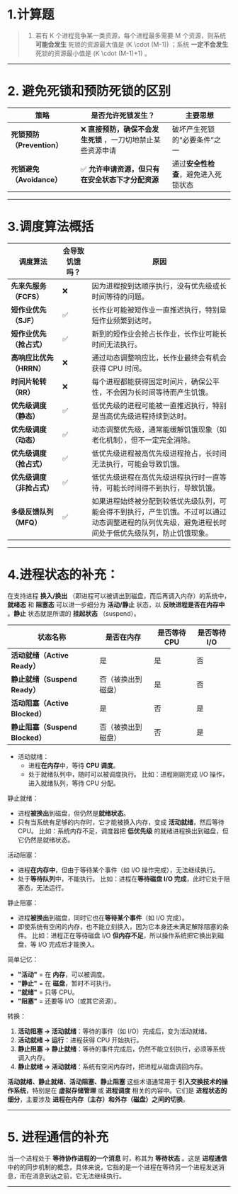 # 1.计算题

> 1. 若有 K 个进程竞争某一类资源，每个进程最多需要 M 个资源，则系统 **可能会发生** 死锁的资源最大值是 \(K \cdot (M-1)\) ；系统 **一定不会发生** 死锁的资源最小值是 \(K \cdot (M-1)+1\) 。

---

# 2. 避免死锁和预防死锁的区别

| **策略**                   | **是否允许死锁发生？**                                      | **主要思想**                         |
| -------------------------- | ----------------------------------------------------------- | ------------------------------------ |
| **死锁预防（Prevention）** | ❌ **直接预防，确保不会发生死锁** ，一刀切地禁止某些资源申请 | 破坏产生死锁的“必要条件”之一         |
| **死锁避免（Avoidance）**  | ✅ **允许申请资源，但只有在安全状态下才分配资源**            | 通过**安全性检查**，避免进入死锁状态 |

---

# 3.调度算法概括

| **调度算法**               | **会导致饥饿吗？** | **原因**                                                                                                                                             |
| -------------------------- | ------------------ | ---------------------------------------------------------------------------------------------------------------------------------------------------- |
| **先来先服务（FCFS）**     | ❌                  | 因为进程按到达顺序执行，没有优先级或长时间等待的问题。                                                                                               |
| **短作业优先（SJF）**      | ✅                  | 长作业可能被短作业一直推迟执行，特别是短作业频繁到达时。                                                                                             |
| **短作业优先（抢占式）**   | ✅                  | 新到的短作业会抢占长作业，长作业可能长时间无法执行。                                                                                                 |
| **高响应比优先（HRRN）**   | ❌                  | 通过动态调整响应比，长作业最终会有机会获得 CPU 时间。                                                                                                |
| **时间片轮转（RR）**       | ❌                  | 每个进程都能获得固定时间片，确保公平性，不会因为长时间等待而产生饥饿。                                                                               |
| **优先级调度（静态）**     | ✅                  | 低优先级的进程可能被一直推迟执行，特别是当高优先级进程持续到达时。                                                                                   |
| **优先级调度（动态）**     | ✅                  | 动态调整优先级，通常能缓解饥饿现象（如老化机制），但不一定完全消除。                                                                                 |
| **优先级调度（抢占式）**   | ✅                  | 低优先级进程被高优先级进程抢占，长时间无法执行，可能会导致饥饿。                                                                                     |
| **优先级调度（非抢占式）** | ✅                  | 低优先级进程在高优先级进程执行时一直等待，可能长时间得不到执行，导致饥饿。                                                                           |
| **多级反馈队列（MFQ）**    | ✅                  | 如果进程始终被分配到较低优先级队列，可能会得不到执行，产生饥饿。不过可以通过动态调整进程的队列优先级，避免进程长时间处于低优先级队列，防止饥饿现象。 |

---

# 4.进程状态的补充：

在支持进程 **换入/换出** （即进程可以被调出到磁盘，而后再调入内存）的系统中， **就绪态** 和 **阻塞态** 可以进一步细分为 **活动/静止** 状态，以 **反映进程是否在内存中** 。**静止** 状态就是所谓的 **挂起状态** （suspend）。

| **状态名称**                    | **是否在内存**     | **是否等待 CPU** | **是否等待 I/O** |
| ------------------------------- | ------------------ | ---------------- | ---------------- |
| **活动就绪（Active Ready）**    | 是                 | 是               | 否               |
| **静止就绪（Suspend Ready）**   | 否（被换出到磁盘） | 是               | 否               |
| **活动阻塞（Active Blocked）**  | 是                 | 否               | 是               |
| **静止阻塞（Suspend Blocked）** | 否（被换出到磁盘） | 否               | 是               |

- 活动就绪：
   - 进程**在内存**中，等待 **CPU 调度**。
   - 处于就绪队列中，随时可以被调度执行。
比如：进程刚刚完成 I/O 操作，进入就绪队列，等待 CPU 分配。

静止就绪：
  - 进程**被换出**到磁盘，但仍然是**就绪状态**。
  - 只有当系统有足够的内存时，它才能被换入内存，变成 **活动就绪**，然后等待 CPU。
比如：系统内存不足，调度器把 **低优先级** 的就绪进程换出到磁盘，但它仍然是就绪状态。

活动阻塞：
  - 进程**在内存中**，但由于等待某个事件（如 I/O 操作完成），无法继续执行。
  - 处于**等待队列**中，不能执行。
比如：进程在**等待磁盘 I/O 完成**，此时它处于阻塞态，无法运行。

静止阻塞：
  - 进程**被换出**到磁盘，同时它也在**等待某个事件**（如 I/O 完成）。
  - 即使系统有空闲的内存，也不能立刻换入，因为它本身还未满足解除阻塞的条件。
比如：进程正在等待磁盘 I/O **但内存不足**，所以操作系统把它换出到磁盘，等 I/O 完成后才能换入。

简单记忆：
- **"活动"** = 在 **内存**，可以被调度。
- **"静止"** = 在 **磁盘**，暂时不可执行。
- **"就绪"** = 只等 CPU。
- **"阻塞"** = 还要等 I/O（或其它资源）。

转换：
1. **活动阻塞 → 活动就绪**：等待的事件（如 I/O）完成后，变为活动就绪。
2. **活动就绪 → 运行**：进程获得 CPU 开始执行。
3. **静止阻塞 → 静止就绪**：等待的事件完成后，仍然不能立刻执行，必须等系统调入内存。
4. **静止就绪 → 活动就绪**：系统有空闲内存时，把进程从磁盘调回内存。

**活动就绪、静止就绪、活动阻塞、静止阻塞** 这些术语通常用于 **引入交换技术的操作系统**，特别是在 **虚拟存储管理** 或 **进程调度** 相关的内容中。它们是 **进程状态的细分**，主要涉及 **进程在内存（主存）和外存（磁盘）之间的切换**。  

---

# 5. 进程通信的补充

当一个进程处于 **等待协作进程的一个消息** 时，称其为 **等待状态** 。这是 **进程通信** 中的的同步机制的概念，具体来说，它指的是一个进程在等待另一个进程发送消息，而在消息到达之前，它无法继续执行。

---











